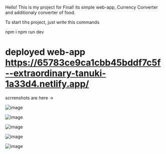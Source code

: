 Hello!
This is my project for Final!
its simple web-app, Currency Converter and additionaly converter of food.

To start tihs project, just write this commands

npm i
npm run dev

# deployed web-app https://65783ce9ca1cbb45bddf7c5f--extraordinary-tanuki-1a33d4.netlify.app/ 

scrrenshots are here ->

![image](https://github.com/nuraly122/ConverterFinal/assets/56216323/492d3c06-412f-49b0-b3f2-0e26f9ba772d)


![image](https://github.com/nuraly122/ConverterFinal/assets/56216323/2d021f46-0d12-4a07-9489-94fa98fed118)


![image](https://github.com/nuraly122/ConverterFinal/assets/56216323/bf8d99ad-a433-456b-920d-61bd3d17c234)


![image](https://github.com/nuraly122/ConverterFinal/assets/56216323/3378788e-bb84-485d-95a7-62178e004b51)


![image](https://github.com/nuraly122/ConverterFinal/assets/56216323/0d251f10-a196-4a32-a59a-1c7394914320)
